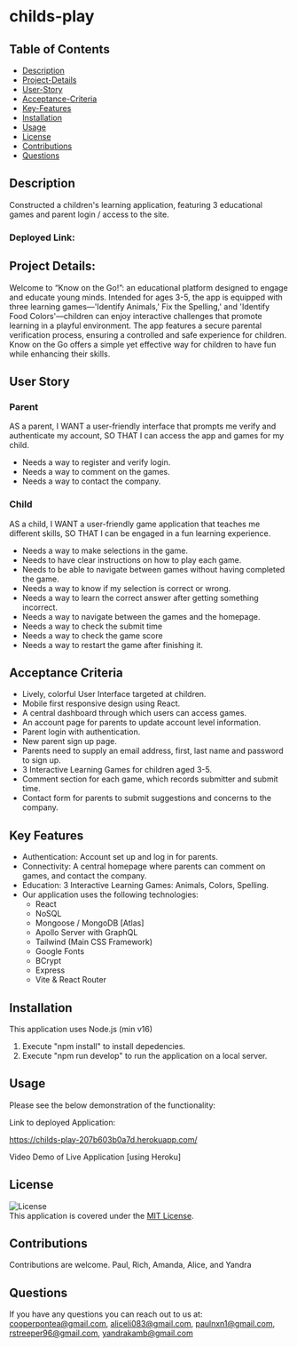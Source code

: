 # childs-play

## Table of Contents
- [Description](#description)
- [Project-Details](#project-details)
- [User-Story](#user-story)
- [Acceptance-Criteria](#acceptance-criteria)
- [Key-Features](#key-features)
- [Installation](#installation)
- [Usage](#usage)
- [License](#license)
- [Contributions](#contributions)
- [Questions](#questions)

## Description

Constructed a children's learning application, featuring 3 educational games and parent login / access to the site.

### Deployed Link:


## Project Details:
Welcome to “Know on the Go!”: an educational platform designed to engage and educate young minds. Intended for ages 3-5, the app is equipped with three learning games—'Identify Animals,' Fix the Spelling,' and 'Identify Food Colors'—children can enjoy interactive challenges that promote learning in a playful environment. The app features a secure parental verification process, ensuring a controlled and safe experience for children. Know on the Go offers a simple yet effective way for children to have fun while enhancing their skills.

## User Story
### Parent
AS a parent, 
I WANT a user-friendly interface that prompts me verify and authenticate my account,
SO THAT I can access the app and games for my child.

- Needs a way to register and verify login.
- Needs a way to comment on the games.
- Needs a way to contact the company.


### Child
AS a child,
I WANT a user-friendly game application that teaches me different skills,
SO THAT I can be engaged in a fun learning experience.

- Needs a way to make selections in the game.
- Needs to have clear instructions on how to play each game.
- Needs to be able to navigate between games without having completed the game.
- Needs a way to know if my selection is correct or wrong.
- Needs a way to learn the correct answer after getting something incorrect.
- Needs a way to navigate between the games and the homepage.
- Needs a way to check the submit time
- Needs a way to check the game score
- Needs a way to restart the game after finishing it.

## Acceptance Criteria
- Lively, colorful User Interface targeted at children.
- Mobile first responsive design using React.
- A central dashboard through which users can access games.
- An account page for parents to update account level information.
- Parent login with authentication. 
- New parent sign up page.
- Parents need to supply an email address, first, last name and password to sign up.
- 3 Interactive Learning Games for children aged 3-5.
- Comment section for each game, which records submitter and submit time.
- Contact form for parents to submit suggestions and concerns to the company.

## Key Features
- Authentication: Account set up and log in for parents.
- Connectivity: A central homepage where parents can comment on games, and contact the company.
- Education: 3 Interactive Learning Games: Animals, Colors, Spelling.
- Our application uses the following technologies:
  - React
  - NoSQL
  - Mongoose / MongoDB [Atlas]
  - Apollo Server with GraphQL
  - Tailwind (Main CSS Framework)
  - Google Fonts
  - BCrypt
  - Express
  - Vite & React Router

## Installation
This application uses Node.js (min v16)

1. Execute "npm install" to install depedencies.
2. Execute "npm run develop" to run the application on a local server.

## Usage

Please see the below demonstration of the functionality:


Link to deployed Application:

https://childs-play-207b603b0a7d.herokuapp.com/

Video Demo of Live Application [using Heroku]




## License

![License](https://img.shields.io/badge/License-MIT-yellow.svg)  
  This application is covered under the [MIT License](https://opensource.org/licenses/MIT).

## Contributions

Contributions are welcome.
Paul, Rich, Amanda, Alice, and Yandra

## Questions
If you have any questions you can reach out to us at:
cooperpontea@gmail.com, aliceli083@gmail.com, paulnxn1@gmail.com, rstreeper96@gmail.com, yandrakamb@gmail.com